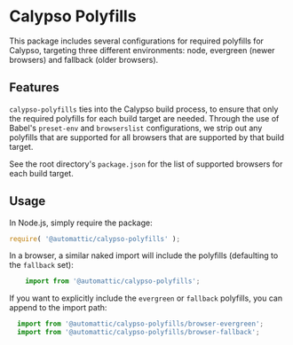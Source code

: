 # Calypso Polyfills

This package includes several configurations for required polyfills for Calypso, targeting three different environments: node, evergreen (newer browsers) and fallback (older browsers).

## Features

`calypso-polyfills` ties into the Calypso build process, to ensure that only the required polyfills for each build target are needed. Through the use of Babel's `preset-env` and `browserslist` configurations, we strip out any polyfills that are supported for all browsers that are supported by that build target.

See the root directory's `package.json` for the list of supported browsers for each build target.

## Usage

In Node.js, simply require the package:

```js
require( '@automattic/calypso-polyfills' );
```

In a browser, a similar naked import will include the polyfills (defaulting to the `fallback` set):

```js
	import from '@automattic/calypso-polyfills';
```

If you want to explicitly include the `evergreen` or `fallback` polyfills, you can append to the import path:

```js
  import from '@automattic/calypso-polyfills/browser-evergreen';
  import from '@automattic/calypso-polyfills/browser-fallback';
```
